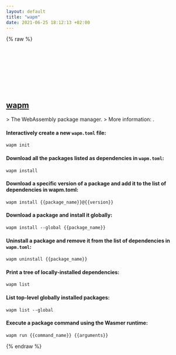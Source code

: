 ```yaml
---
layout: default
title: "wapm"
date: 2021-06-25 18:12:13 +02:00
---
```

{% raw %}
<h2 id="wapm">
  <a href="/en/common/wapm.html">wapm</a> <a href="#wapm"><svg class="icon">
    <use href="/assets/images/unicode_sprite.svg#link" />
  </svg></a>
</h2>
> The WebAssembly package manager.
> More information: <https://wapm.io/help/reference>.

#### Interactively create a new `wapm.toml` file:
```shell
wapm init
```
#### Download all the packages listed as dependencies in `wapm.toml`:
```shell
wapm install
```
#### Download a specific version of a package and add it to the list of dependencies in wapm.toml:
```shell
wapm install {{package_name}}@{{version}}
```
#### Download a package and install it globally:
```shell
wapm install --global {{package_name}}
```
#### Uninstall a package and remove it from the list of dependencies in `wapm.toml`:
```shell
wapm uninstall {{package_name}}
```
#### Print a tree of locally-installed dependencies:
```shell
wapm list
```
#### List top-level globally installed packages:
```shell
wapm list --global
```
#### Execute a package command using the Wasmer runtime:
```shell
wapm run {{command_name}} {{arguments}}
```
{% endraw %}
